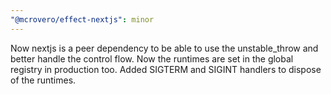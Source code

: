 ```yaml
---
"@mcrovero/effect-nextjs": minor
---
```


Now nextjs is a peer dependency to be able to use the unstable_throw and better handle the control flow.
Now the runtimes are set in the global registry in production too. Added SIGTERM and SIGINT handlers to dispose of the runtimes.
